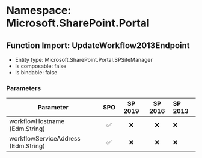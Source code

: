 # Namespace: Microsoft.SharePoint.Portal

## Function Import: UpdateWorkflow2013Endpoint

- Entity type: Microsoft.SharePoint.Portal.SPSiteManager
- Is composable: false
- Is bindable: false

### Parameters

Parameter | SPO | SP 2019 | SP 2016 | SP 2013
----------|:---:|:-------:|:-------:|:-------
workflowHostname (Edm.String) | ✅ | ❌ | ❌ | ❌
workflowServiceAddress (Edm.String) | ✅ | ❌ | ❌ | ❌